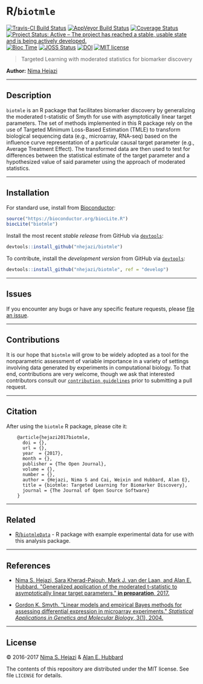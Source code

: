 
<!-- README.md is generated from README.Rmd. Please edit that file -->
R/`biotmle`
===========

[![Travis-CI Build Status](https://travis-ci.org/nhejazi/biotmle.svg?branch=master)](https://travis-ci.org/nhejazi/biotmle) [![AppVeyor Build Status](https://ci.appveyor.com/api/projects/status/github/nhejazi/biotmle?branch=master&svg=true)](https://ci.appveyor.com/project/nhejazi/biotmle/) [![Coverage Status](https://img.shields.io/codecov/c/github/nhejazi/biotmle/master.svg)](https://codecov.io/github/nhejazi/biotmle?branch=master) [![Project Status: Active – The project has reached a stable, usable state and is being actively developed.](http://www.repostatus.org/badges/latest/active.svg)](http://www.repostatus.org/#active) [![Bioc Time](http://bioconductor.org/shields/years-in-bioc/biotmle.svg)](https://bioconductor.org/packages/release/bioc/html/biotmle.html) [![JOSS Status](http://joss.theoj.org/papers/02be843d9bab1b598187bfbb08ce3949/status.svg)](http://joss.theoj.org/papers/02be843d9bab1b598187bfbb08ce3949) [![DOI](https://zenodo.org/badge/65854775.svg)](https://zenodo.org/badge/latestdoi/65854775) [![MIT license](http://img.shields.io/badge/license-MIT-brightgreen.svg)](http://opensource.org/licenses/MIT)

> Targeted Learning with moderated statistics for biomarker discovery

**Author:** [Nima Hejazi](http://nimahejazi.org)

------------------------------------------------------------------------

Description
-----------

`biotmle` is an R package that facilitates biomarker discovery by generalizing the moderated t-statistic of Smyth for use with asymptotically linear target parameters. The set of methods implemented in this R package rely on the use of Targeted Minimum Loss-Based Estimation (TMLE) to transform biological sequencing data (e.g., microarray, RNA-seq) based on the influence curve representation of a particular causal target parameter (e.g., Average Treatment Effect). The transformed data are then used to test for differences between the statistical estimate of the target parameter and a hypothesized value of said parameter using the approach of moderated statistics.

------------------------------------------------------------------------

Installation
------------

For standard use, install from [Bioconductor](https://bioconductor.org):

``` r
source("https://bioconductor.org/biocLite.R")
biocLite("biotmle")
```

Install the most recent *stable release* from GitHub via [`devtools`](https://www.rstudio.com/products/rpackages/devtools/):

``` r
devtools::install_github("nhejazi/biotmle")
```

To contribute, install the *development version* from GitHub via [`devtools`](https://www.rstudio.com/products/rpackages/devtools/):

``` r
devtools::install_github("nhejazi/biotmle", ref = "develop")
```

------------------------------------------------------------------------

Issues
------

If you encounter any bugs or have any specific feature requests, please [file an issue](https://github.com/nhejazi/biotmle/issues).

------------------------------------------------------------------------

Contributions
-------------

It is our hope that `biotmle` will grow to be widely adopted as a tool for the nonparametric assessment of variable importance in a variety of settings involving data generated by experiments in computational biology. To that end, contributions are very welcome, though we ask that interested contributors consult our [`contribution guidelines`](https://github.com/nhejazi/biotmle/blob/master/CONTRIBUTING.md) prior to submitting a pull request.

------------------------------------------------------------------------

Citation
--------

After using the `biotmle` R package, please cite it:

        @article{hejazi2017biotmle,
          doi = {},
          url = {},
          year  = {2017},
          month = {},
          publisher = {The Open Journal},
          volume = {},
          number = {},
          author = {Hejazi, Nima S and Cai, Weixin and Hubbard, Alan E},
          title = {biotmle: Targeted Learning for Biomarker Discovery},
          journal = {The Journal of Open Source Software}
        }

------------------------------------------------------------------------

Related
-------

-   [R/`biotmleData`](https://github.com/nhejazi/biotmleData) - R package with example experimental data for use with this analysis package.

------------------------------------------------------------------------

References
----------

-   [Nima S. Hejazi, Sara Kherad-Pajouh, Mark J. van der Laan, and Alan E. Hubbard. "Generalized application of the moderated t-statistic to asymptotically linear target parameters." **in preparation**, 2017.]()

-   [Gordon K. Smyth. "Linear models and empirical Bayes methods for assessing differential expression in microarray experiments." *Statistical Applications in Genetics and Molecular Biology*, 3(1), 2004.](http://www.statsci.org/smyth/pubs/ebayes.pdf)

------------------------------------------------------------------------

License
-------

© 2016-2017 [Nima S. Hejazi](http://nimahejazi.org) & [Alan E. Hubbard](http://hubbard.berkeley.edu/)

The contents of this repository are distributed under the MIT license. See file `LICENSE` for details.

